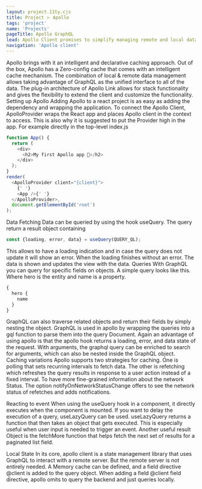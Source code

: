 ```yaml
---
layout: project.11ty.cjs
title: Project ⌲ Apollo
tags: 'project'
name: 'Projects'
pageTitle: Apollo GraphQL
lead: Apollo Client promises to simplify managing remote and local data in applications. Apollo takes care of the request cycle from start to finish and provides loading and error states. In general, Apollo promises to do more with less code.
navigation: 'Apollo client'
---
```


<iff-animated-container>

<iff-text>Apollo brings with it an intelligent and declarative caching approach. Out of the box, Apollo has a Zero-config cache that comes with an intelligent cache mechanism. The combination of local & remote data management allows taking advantage of GraphQL as the unified interface to all of the data. The plug-in architecture of Apollo Link allows for stack functionality and gives the flexibility to extend the client and customize the functionality.</iff-text>
<iff-title level=3>Setting up Apollo</iff-title>
<iff-text>Adding Apollo to a react project is as easy as adding the dependency and wrapping the application. To connect the Apollo Client, ApolloProvider wraps the React app and places Apollo client in the context to access. This is also why it is suggested to put the Provider high in the app. For example directly in the top-level index.js</iff-text>
</iff-animated-container>
<iff-animated-container>

```js
function App() {
  return (
    <div>
      <h2>My first Apollo app 🚀</h2>
    </div>
  );
}
render(
  <ApolloProvider client="{client}">
    {' '}
    <App />{' '}
  </ApolloProvider>,
  document.getElementById('root')
);
```

</iff-animated-container>
<iff-animated-container>

<iff-title level=3>
Data Fetching
</iff-title>
<iff-text>Data can be queried by using the hook useQuery. The query return a result object containing</iff-text>

```js
const {loading, error, data} = useQuery(QUERY_QL);
```

<iff-text>This allows to have a loading indication and in case the query does not update it will show an error. When the loading finishes without an error. The data is shown and updates the view with the data.</iff-text>
<iff-title level=3>
Queries
</iff-title>
<iff-text>
With GraphQL you can query for specific fields on objects. A simple query looks like this. Where hero is the entity and name is a property. </iff-text>

```js
{
  hero {
    name
  }
}
```

</iff-animated-container>

<iff-text>
GraphQL can also traverse related objects and return their fields by simply nesting the object. GraphQL is used in apollo by wrapping the queries into a gql function to parse them into the query Document. Again an advantage of using apollo is that the apollo hook returns a loading, error, and data state of the request. With arguments, the graphql query can be enriched to search for arguments, which can also be nested inside the GraphQL object.
</iff-text>
<iff-title level=3>Caching variations</iff-title>
<iff-text>
Apollo supports two strategies for caching. One is polling that sets recurring intervals to fetch data. The other is refetching which refreshes the query results in response to a user action instead of a fixed interval. To have more fine-grained information about the network Status. The option notifyOnNetworkStatusChange offers to see the network status of refetches and adds notifications. 
</iff-text>

<iff-title level=3>Reacting to event</iff-title>
<iff-text>When using the useQuery hook in a component, it directly executes when the component is mounted. If you want to delay the execution of a query, useLazyQuery can be used. useLazyQuery returns a function that then takes an object that gets executed. This is especially useful when user input is needed to trigger an event. Another useful result Object is the fetchMore function that helps fetch the next set of results for a paginated list field.</iff-text>

<iff-title level=3>Local State</iff-title>
<iff-text>In its core, apollo client is a state management library that uses GraphQL to interact with a remote server. But the remote server is not entirely needed. A Memory cache can be defined, and a field directive @client is added to the query object. When adding a field @client field directive, apollo omits to query the backend and just queries locally. </iff-text>

